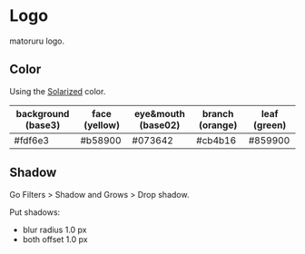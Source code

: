 # Logo

matoruru logo.

## Color

Using the [Solarized](https://ethanschoonover.com/solarized/) color.

| background (base3) | face (yellow) | eye&mouth (base02) | branch (orange) | leaf (green) |
|---|---|---|---|---|
| #fdf6e3 | #b58900 | #073642 | #cb4b16 | #859900 |

## Shadow

Go Filters > Shadow and Grows > Drop shadow.

Put shadows:
- blur radius 1.0 px
- both offset 1.0 px
